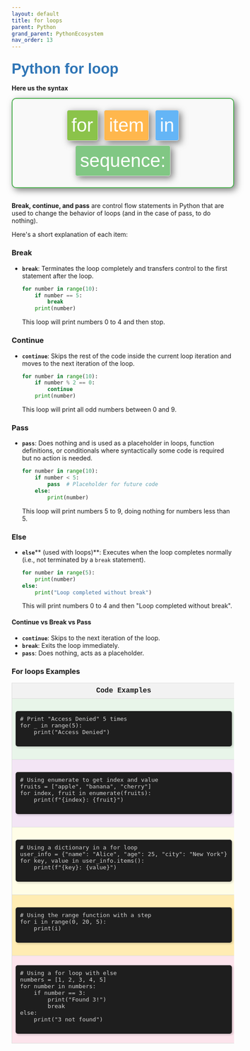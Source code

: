 ```yaml
---
layout: default
title: for loops
parent: Python
grand_parent: PythonEcosystem
nav_order: 13
---
```

### <span style="font-family: 'Comic Sans MS', cursive, sans-serif; color: #2E75B6; font-size: 2em;">Python for loop</span>

**Here us the syntax**

<div style="padding: 20px; border: 2px solid #4CAF50; box-shadow: 5px 5px 15px rgba(0, 0, 0, 0.5); border-radius: 10px; background-color: #f9f9f9; font-family: 'Comic Sans MS', sans-serif; text-align: center;">
    <div style="display: inline-block; padding: 10px; border: 1px solid #ddd; box-shadow: 5px 5px 15px rgba(0, 0, 0, 0.5); border-radius: 5px; background-color: #8BC34A; margin: 5px;">
        <span style="font-size: 3em; color: #ffffff;">for</span>
    </div>
    <div style="display: inline-block; padding: 10px; border: 1px solid #ddd; box-shadow: 5px 5px 15px rgba(0, 0, 0, 0.5); border-radius: 5px; background-color: #FFB74D; margin: 5px;">
        <span style="font-size: 3em; color: #ffffff;">item</span>
    </div>
    <div style="display: inline-block; padding: 10px; border: 1px solid #ddd; box-shadow: 5px 5px 15px rgba(0, 0, 0, 0.5); border-radius: 5px; background-color: #64B5F6; margin: 5px;">
        <span style="font-size: 3em; color: #ffffff;">in</span>
    </div>
    <div style="display: inline-block; padding: 10px; border: 1px solid #ddd; box-shadow: 5px 5px 15px rgba(0, 0, 0, 0.5); border-radius: 5px; background-color: #81C784; margin: 5px;">
        <span style="font-size: 3em; color: #ffffff;">sequence:</span>
    </div>
</div>

<br>

**Break, continue, and pass** are control flow statements in Python that are used to change the behavior of loops (and in the case of pass, to do nothing). 

Here's a short explanation of each item:

### Break
- **`break`**: Terminates the loop completely and transfers control to the first statement after the loop.
  ```python
  for number in range(10):
      if number == 5:
          break
      print(number)
  ```
  This loop will print numbers 0 to 4 and then stop.

### Continue
- **`continue`**: Skips the rest of the code inside the current loop iteration and moves to the next iteration of the loop.
  ```python
  for number in range(10):
      if number % 2 == 0:
          continue
      print(number)
  ```
  This loop will print all odd numbers between 0 and 9.

### Pass
- **`pass`**: Does nothing and is used as a placeholder in loops, function definitions, or conditionals where syntactically some code is required but no action is needed.
  ```python
  for number in range(10):
      if number < 5:
          pass  # Placeholder for future code
      else:
          print(number)
  ```
  This loop will print numbers 5 to 9, doing nothing for numbers less than 5.

### Else
- **`else`**** (used with loops)**: Executes when the loop completes normally (i.e., not terminated by a `break` statement).
  ```python
  for number in range(5):
      print(number)
  else:
      print("Loop completed without break")
  ```
  This will print numbers 0 to 4 and then "Loop completed without break".

#### Continue vs Break vs Pass
- **`continue`**: Skips to the next iteration of the loop.
- **`break`**: Exits the loop immediately.
- **`pass`**: Does nothing, acts as a placeholder.

### For loops Examples

<table style="width: 100%; border-collapse: collapse; font-family: Consolas, 'Courier New', monospace;">
    <thead>
        <tr>
            <th style="border: 1px solid #ddd; padding: 8px; background-color: #f2f2f2;">Code Examples</th>
            <th style="border: 1px solid #ddd; padding: 8px; background-color: #f2f2f2;">Code Examples</th>
        </tr>
    </thead>
    <tbody>
        <tr>
            <td style="border: 1px solid #ddd; padding: 8px; background-color: #e8f5e9;">
                <pre style="box-shadow: 2px 2px 5px rgba(0,0,0,0.2); padding: 10px; background-color: #1e1e1e; color: #d4d4d4; border-radius: 5px;">
# Print "Access Denied" 5 times
for _ in range(5):
    print("Access Denied")
                </pre>
            </td>
            <td style="border: 1px solid #ddd; padding: 8px; background-color: #e3f2fd;">
                <pre style="box-shadow: 2px 2px 5px rgba(0,0,0,0.2); padding: 10px; background-color: #1e1e1e; color: #d4d4d4; border-radius: 5px;">
# Using list comprehension for conditional operations
numbers = [1, 2, 3, 4, 5, 6]
even_numbers = [num for num in numbers if num % 2 == 0]
print(even_numbers)  # Output: [2, 4, 6]
                </pre>
            </td>
        </tr>
        <tr>
            <td style="border: 1px solid #ddd; padding: 8px; background-color: #f3e5f5;">
                <pre style="box-shadow: 2px 2px 5px rgba(0,0,0,0.2); padding: 10px; background-color: #1e1e1e; color: #d4d4d4; border-radius: 5px;">
# Using enumerate to get index and value
fruits = ["apple", "banana", "cherry"]
for index, fruit in enumerate(fruits):
    print(f"{index}: {fruit}")
                </pre>
            </td>
            <td style="border: 1px solid #ddd; padding: 8px; background-color: #ffebee;">
                <pre style="box-shadow: 2px 2px 5px rgba(0,0,0,0.2); padding: 10px; background-color: #1e1e1e; color: #d4d4d4; border-radius: 5px;">
# Using zip to iterate over two lists
names = ["Alice", "Bob", "Charlie"]
scores = [85, 90, 95]
for name, score in zip(names, scores):
    print(f"{name} scored {score}")
                </pre>
            </td>
        </tr>
        <tr>
            <td style="border: 1px solid #ddd; padding: 8px; background-color: #fffde7;">
                <pre style="box-shadow: 2px 2px 5px rgba(0,0,0,0.2); padding: 10px; background-color: #1e1e1e; color: #d4d4d4; border-radius: 5px;">
# Using a dictionary in a for loop
user_info = {"name": "Alice", "age": 25, "city": "New York"}
for key, value in user_info.items():
    print(f"{key}: {value}")
                </pre>
            </td>
            <td style="border: 1px solid #ddd; padding: 8px; background-color: #e0f7fa;">
                <pre style="box-shadow: 2px 2px 5px rgba(0,0,0,0.2); padding: 10px; background-color: #1e1e1e; color: #d4d4d4; border-radius: 5px;">
# Nested loops to print a multiplication table
for i in range(1, 6):
    for j in range(1, 6):
        print(f"{i} x {j} = {i * j}")
    print()
                </pre>
            </td>
        </tr>
        <tr>
            <td style="border: 1px solid #ddd; padding: 8px; background-color: #ffecb3;">
                <pre style="box-shadow: 2px 2px 5px rgba(0,0,0,0.2); padding: 10px; background-color: #1e1e1e; color: #d4d4d4; border-radius: 5px;">
# Using the range function with a step
for i in range(0, 20, 5):
    print(i)
                </pre>
            </td>
            <td style="border: 1px solid #ddd; padding: 8px; background-color: #f1f8e9;">
                <pre style="box-shadow: 2px 2px 5px rgba(0,0,0,0.2); padding: 10px; background-color: #1e1e1e; color: #d4d4d4; border-radius: 5px;">
# Using a set in a for loop
unique_numbers = {1, 2, 3, 4, 5}
for num in unique_numbers:
    print(num)
                </pre>
            </td>
        </tr>
        <tr>
            <td style="border: 1px solid #ddd; padding: 8px; background-color: #fce4ec;">
                <pre style="box-shadow: 2px 2px 5px rgba(0,0,0,0.2); padding: 10px; background-color: #1e1e1e; color: #d4d4d4; border-radius: 5px;">
# Using a for loop with else
numbers = [1, 2, 3, 4, 5]
for number in numbers:
    if number == 3:
        print("Found 3!")
        break
else:
    print("3 not found")
                </pre>
            </td>
            <td style="border: 1px solid #ddd; padding: 8px; background-color: #ffe0b2;">
                <pre style="box-shadow: 2px 2px 5px rgba(0,0,0,0.2); padding: 10px; background-color: #1e1e1e; color: #d4d4d4; border-radius: 5px;">
# Using a generator expression in a for loop
squares = (x * x for x in range(10))
for square in squares:
    print(square)
                </pre>
            </td>
        </tr>
    </tbody>
</table>